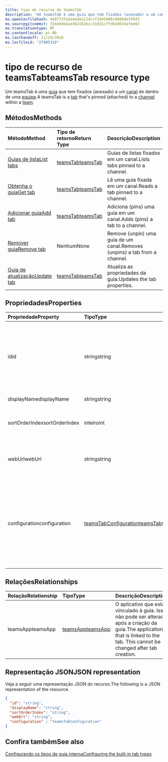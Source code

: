 ```yaml
---
title: tipo de recurso de teamsTab
description: 'Um teamsTab é uma guia que tem fixados (anexado) a um canal de uma equipe. '
ms.openlocfilehash: 4e9773fa2e4ea6a114c1f2695906c09d84b3f043
ms.sourcegitcommit: 334e84b4aed63162bcc31831cffd6d363dafee02
ms.translationtype: MT
ms.contentlocale: pt-BR
ms.lasthandoff: 11/29/2018
ms.locfileid: "27005318"
---
```

# <a name="teamstab-resource-type"></a><span data-ttu-id="573ed-103">tipo de recurso de teamsTab</span><span class="sxs-lookup"><span data-stu-id="573ed-103">teamsTab resource type</span></span>



<span data-ttu-id="573ed-104">Um teamsTab é uma [guia](../resources/teamstab.md) que tem fixados (anexado) a um [canal](channel.md) de dentro de uma [equipe](team.md).</span><span class="sxs-lookup"><span data-stu-id="573ed-104">A teamsTab is a [tab](../resources/teamstab.md) that's pinned (attached) to a [channel](channel.md) within a [team](team.md).</span></span> 

## <a name="methods"></a><span data-ttu-id="573ed-105">Métodos</span><span class="sxs-lookup"><span data-stu-id="573ed-105">Methods</span></span>

| <span data-ttu-id="573ed-106">Método</span><span class="sxs-lookup"><span data-stu-id="573ed-106">Method</span></span>       | <span data-ttu-id="573ed-107">Tipo de retorno</span><span class="sxs-lookup"><span data-stu-id="573ed-107">Return Type</span></span>  |<span data-ttu-id="573ed-108">Descrição</span><span class="sxs-lookup"><span data-stu-id="573ed-108">Description</span></span>|
|:---------------|:--------|:----------|
|[<span data-ttu-id="573ed-109">Guias de lista</span><span class="sxs-lookup"><span data-stu-id="573ed-109">List tabs</span></span>](../api/teamstab-list.md) | [<span data-ttu-id="573ed-110">teamsTab</span><span class="sxs-lookup"><span data-stu-id="573ed-110">teamsTab</span></span>](teamstab.md) | <span data-ttu-id="573ed-111">Guias de listas fixados em um canal.</span><span class="sxs-lookup"><span data-stu-id="573ed-111">Lists tabs pinned to a channel.</span></span>|
|[<span data-ttu-id="573ed-112">Obtenha o guia</span><span class="sxs-lookup"><span data-stu-id="573ed-112">Get tab</span></span>](../api/teamstab-get.md) | [<span data-ttu-id="573ed-113">teamsTab</span><span class="sxs-lookup"><span data-stu-id="573ed-113">teamsTab</span></span>](teamstab.md) | <span data-ttu-id="573ed-114">Lê uma guia fixada em um canal.</span><span class="sxs-lookup"><span data-stu-id="573ed-114">Reads a tab pinned to a channel.</span></span>|
|[<span data-ttu-id="573ed-115">Adicionar guia</span><span class="sxs-lookup"><span data-stu-id="573ed-115">Add tab</span></span>](../api/teamstab-add.md) | [<span data-ttu-id="573ed-116">teamsTab</span><span class="sxs-lookup"><span data-stu-id="573ed-116">teamsTab</span></span>](teamstab.md) | <span data-ttu-id="573ed-117">Adiciona (pins) uma guia em um canal.</span><span class="sxs-lookup"><span data-stu-id="573ed-117">Adds (pins) a tab to a channel.</span></span>|
|[<span data-ttu-id="573ed-118">Remover guia</span><span class="sxs-lookup"><span data-stu-id="573ed-118">Remove tab</span></span>](../api/teamstab-delete.md) | <span data-ttu-id="573ed-119">Nenhum</span><span class="sxs-lookup"><span data-stu-id="573ed-119">None</span></span> | <span data-ttu-id="573ed-120">Remove (unpin) uma guia de um canal.</span><span class="sxs-lookup"><span data-stu-id="573ed-120">Removes (unpins) a tab from a channel.</span></span>|
|[<span data-ttu-id="573ed-121">Guia de atualização</span><span class="sxs-lookup"><span data-stu-id="573ed-121">Update tab</span></span>](../api/teamstab-update.md) | [<span data-ttu-id="573ed-122">teamsTab</span><span class="sxs-lookup"><span data-stu-id="573ed-122">teamsTab</span></span>](teamstab.md) | <span data-ttu-id="573ed-123">Atualiza as propriedades da guia.</span><span class="sxs-lookup"><span data-stu-id="573ed-123">Updates the tab properties.</span></span>|


## <a name="properties"></a><span data-ttu-id="573ed-124">Propriedades</span><span class="sxs-lookup"><span data-stu-id="573ed-124">Properties</span></span>

|<span data-ttu-id="573ed-125">Propriedade</span><span class="sxs-lookup"><span data-stu-id="573ed-125">Property</span></span>|<span data-ttu-id="573ed-126">Tipo</span><span class="sxs-lookup"><span data-stu-id="573ed-126">Type</span></span>|<span data-ttu-id="573ed-127">Descrição</span><span class="sxs-lookup"><span data-stu-id="573ed-127">Description</span></span>|
|:---------------|:--------|:----------|
|  <span data-ttu-id="573ed-128">id</span><span class="sxs-lookup"><span data-stu-id="573ed-128">id</span></span>              |   <span data-ttu-id="573ed-129">string</span><span class="sxs-lookup"><span data-stu-id="573ed-129">string</span></span>                  |  <span data-ttu-id="573ed-130">Identificador que identifica exclusivamente uma instância específica de um canal na guia leitura apenas.</span><span class="sxs-lookup"><span data-stu-id="573ed-130">Identifier that uniquely identifies a specific instance of a channel tab. Read only.</span></span>     |
|  <span data-ttu-id="573ed-131">displayName</span><span class="sxs-lookup"><span data-stu-id="573ed-131">displayName</span></span>            |   <span data-ttu-id="573ed-132">string</span><span class="sxs-lookup"><span data-stu-id="573ed-132">string</span></span>                  |  <span data-ttu-id="573ed-133">Nome da guia.</span><span class="sxs-lookup"><span data-stu-id="573ed-133">Name of the tab.</span></span>     |
|  <span data-ttu-id="573ed-134">sortOrderIndex</span><span class="sxs-lookup"><span data-stu-id="573ed-134">sortOrderIndex</span></span>  |   <span data-ttu-id="573ed-135">inteiro</span><span class="sxs-lookup"><span data-stu-id="573ed-135">int</span></span>                     |  <span data-ttu-id="573ed-136">Índice da ordem usada para classificar as guias</span><span class="sxs-lookup"><span data-stu-id="573ed-136">Index of the order used for sorting tabs</span></span>     |
|  <span data-ttu-id="573ed-137">webUrl</span><span class="sxs-lookup"><span data-stu-id="573ed-137">webUrl</span></span>          |   <span data-ttu-id="573ed-138">string</span><span class="sxs-lookup"><span data-stu-id="573ed-138">string</span></span>                  |  <span data-ttu-id="573ed-139">Link profundo url da instância do guia.</span><span class="sxs-lookup"><span data-stu-id="573ed-139">Deep link url of the tab instance.</span></span> <span data-ttu-id="573ed-140">Somente leitura.</span><span class="sxs-lookup"><span data-stu-id="573ed-140">Read only.</span></span>     |
|  <span data-ttu-id="573ed-141">configuration</span><span class="sxs-lookup"><span data-stu-id="573ed-141">configuration</span></span>        |   [<span data-ttu-id="573ed-142">teamsTabConfiguration</span><span class="sxs-lookup"><span data-stu-id="573ed-142">teamsTabConfiguration</span></span>](teamstabconfiguration.md) |  <span data-ttu-id="573ed-143">Contêiner de configurações personalizadas aplicadas a uma guia. Na guia é considerada configurado somente depois que essa propriedade for definida.</span><span class="sxs-lookup"><span data-stu-id="573ed-143">Container for custom settings applied to a tab. The tab is considered configured only once this property is set.</span></span>     |

## <a name="relationships"></a><span data-ttu-id="573ed-144">Relações</span><span class="sxs-lookup"><span data-stu-id="573ed-144">Relationships</span></span>

| <span data-ttu-id="573ed-145">Relação</span><span class="sxs-lookup"><span data-stu-id="573ed-145">Relationship</span></span> | <span data-ttu-id="573ed-146">Tipo</span><span class="sxs-lookup"><span data-stu-id="573ed-146">Type</span></span>   | <span data-ttu-id="573ed-147">Descrição</span><span class="sxs-lookup"><span data-stu-id="573ed-147">Description</span></span> |
|:---------------|:--------|:----------|
|<span data-ttu-id="573ed-148">teamsApp</span><span class="sxs-lookup"><span data-stu-id="573ed-148">teamsApp</span></span>|[<span data-ttu-id="573ed-149">teamsApp</span><span class="sxs-lookup"><span data-stu-id="573ed-149">teamsApp</span></span>](teamsapp.md) | <span data-ttu-id="573ed-150">O aplicativo que está vinculado à guia. Isso não pode ser alterado após a criação da guia.</span><span class="sxs-lookup"><span data-stu-id="573ed-150">The application that is linked to the tab. This cannot be changed after tab creation.</span></span> |

## <a name="json-representation"></a><span data-ttu-id="573ed-151">Representação JSON</span><span class="sxs-lookup"><span data-stu-id="573ed-151">JSON representation</span></span>

<span data-ttu-id="573ed-152">Veja a seguir uma representação JSON do recurso.</span><span class="sxs-lookup"><span data-stu-id="573ed-152">The following is a JSON representation of the resource.</span></span>


<!-- {
  "blockType": "resource",
  "baseType": "microsoft.graph.entity",
  "@odata.type": "microsoft.graph.teamsTab"
}-->

```json
{  
  "id": "string",
  "displayName": "string",
  "sortOrderIndex": "string",
  "webUrl": "string",
  "configuration" : "teamsTabConfiguration"
}

```

<!-- uuid: 8fcb5dbc-d5aa-4681-8e31-b001d5168d79
2015-10-25 14:57:30 UTC -->
<!-- {
  "type": "#page.annotation",
  "description": "teamsTab resource",
  "keywords": "",
  "section": "documentation",
  "tocPath": ""
}-->

## <a name="see-also"></a><span data-ttu-id="573ed-153">Confira também</span><span class="sxs-lookup"><span data-stu-id="573ed-153">See also</span></span>

[<span data-ttu-id="573ed-154">Configurando os tipos de guia interna</span><span class="sxs-lookup"><span data-stu-id="573ed-154">Configuring the built-in tab types</span></span>](/graph/teams-configuring-builtin-tabs)
